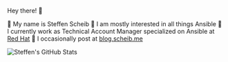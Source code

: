 Hey there! 👋

🤯 My name is Steffen Scheib
🤩 I am mostly interested in all things Ansible
👔 I currently work as Technical Account Manager specialized on Ansible at [Red Hat](https://redhat.com)
📖 I occasionally post at [blog.scheib.me](https://blog.scheib.me)

![Steffen's GitHub Stats](https://github-readme-stats.vercel.app/api?username=sscheib&show_icons=true&theme=dark&count_private=true&cache_seconds=14400&show=prs_merged,prs_merged_percentage,reviews&rank_icon=percentile)
